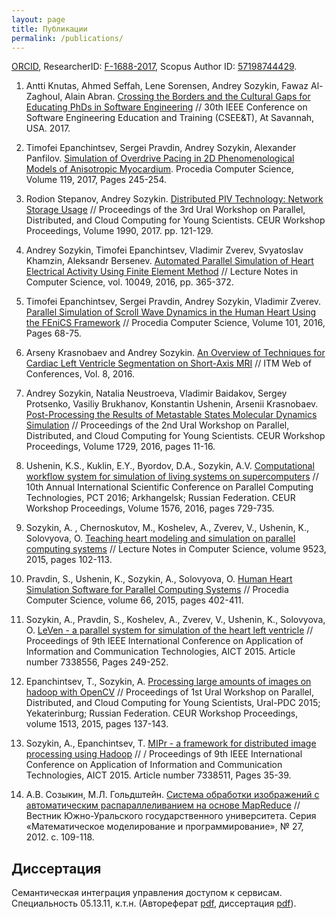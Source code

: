 ```yaml
---
layout: page
title: Публикации
permalink: /publications/
---
```

[ORCID](http://orcid.org/0000-0002-5018-9433), ResearcherID: [F-1688-2017](http://www.researcherid.com/rid/F-1688-2017), Scopus Author ID: [57198744429](https://www.scopus.com/authid/detail.uri?authorId=57198744429&partnerID=MN8TOARS).


1. Antti Knutas, Ahmed Seffah, Lene Sorensen, Andrey Sozykin, Fawaz Al-Zaghoul, Alain Abran. [Crossing the Borders and the Cultural Gaps for Educating PhDs in Software Engineering](http://ieeexplore.ieee.org/document/8166713/) // 30th IEEE Conference on Software Engineering Education and Training (CSEE&T), At Savannah, USA. 2017.

2. Timofei Epanchintsev, Sergei Pravdin, Andrey Sozykin, Alexander Panfilov. [Simulation of Overdrive Pacing in 2D Phenomenological Models of Anisotropic Myocardium](https://www.sciencedirect.com/science/article/pii/S187705091732392X). Procedia Computer Science, Volume 119, 2017, Pages 245-254.


1. Rodion Stepanov, Andrey Sozykin. [Distributed PIV Technology: Network Storage Usage](http://ceur-ws.org/Vol-1990/paper-14.pdf) // Proceedings of the 3rd Ural Workshop on Parallel, Distributed, and Cloud Computing for Young Scientists. CEUR Workshop Proceedings, Volume 1990, 2017. pp. 121-129.

1. Andrey Sozykin, Timofei Epanchintsev, Vladimir Zverev, Svyatoslav Khamzin, Aleksandr Bersenev. [Automated Parallel Simulation of Heart Electrical Activity Using Finite Element Method](http://dx.doi.org/10.1007/978-3-319-49956-7_29) // Lecture Notes in Computer Science, vol. 10049, 2016, pp. 365-372.

1. Timofei Epanchintsev, Sergei Pravdin, Andrey Sozykin, Vladimir Zverev. [Parallel Simulation of Scroll Wave Dynamics in the Human Heart Using the FEniCS Framework](http://www.sciencedirect.com/science/article/pii/S1877050916326771/pdf?md5=f2fef2c4b71381599201bf7f1ff02c0d&pid=1-s2.0-S1877050916326771-main.pdf) // Procedia Computer Science, Volume 101, 2016, Pages 68-75. 
1. Arseny Krasnobaev and Andrey Sozykin. [An Overview of Techniques for Cardiac Left Ventricle Segmentation on Short-Axis MRI](http://www.itm-conferences.org/articles/itmconf/abs/2016/03/itmconf_icbda2016_01003/itmconf_icbda2016_01003.html) // ITM Web of Conferences, Vol. 8, 2016.
1. Andrey Sozykin, Natalia Neustroeva, Vladimir Baidakov, Sergey Protsenko, Vasiliy Brukhanov, Konstantin Ushenin, Arsenii Krasnobaev. [Post-Processing the Results of Metastable States Molecular Dynamics Simulation](http://ceur-ws.org/Vol-1729/paper-02.pdf) // Proceedings of the 2nd Ural Workshop on Parallel, Distributed, and Cloud Computing for Young Scientists. CEUR Workshop Proceedings, Volume 1729, 2016, pages 11-16.
1. Ushenin, K.S.,  Kuklin, E.Y.,  Byordov, D.A.,  Sozykin, A.V. [Computational workflow system for simulation of living systems on supercomputers](http://ceur-ws.org/Vol-1576/101.pdf) // 10th Annual International Scientific Conference on Parallel Computing Technologies, PCT 2016; Arkhangelsk; Russian Federation. CEUR Workshop Proceedings, Volume 1576, 2016, pages 729-735.
2. Sozykin, A. ,  Chernoskutov, M.,  Koshelev, A.,  Zverev, V.,  Ushenin, K.,  Solovyova, O. [Teaching heart modeling and simulation on parallel computing systems](http://link.springer.com/chapter/10.1007%2F978-3-319-27308-2_9) // Lecture Notes in Computer Science, volume 9523, 2015, pages 102-113. 
3. Pravdin, S.,  Ushenin, K.,  Sozykin, A.,  Solovyova, O. [Human Heart Simulation Software for Parallel Computing Systems](http://www.sciencedirect.com/science/article/pii/S1877050915033955) // Procedia Computer Science, volume 66, 2015, pages 402-411.
4. Sozykin, A.,  Pravdin, S.,  Koshelev, A.,  Zverev, V.,  Ushenin, K.,  Solovyova, O. [LeVen - a parallel system for simulation of the heart left ventricle](http://ieeexplore.ieee.org/xpls/abs_all.jsp?arnumber=7338556) // Proceedings of 9th IEEE International Conference on Application of Information and Communication Technologies, AICT 2015. Article number 7338556, Pages 249-252.
5. Epanchintsev, T.,  Sozykin, A. [Processing large amounts of images on hadoop with OpenCV](http://ceur-ws.org/Vol-1513/paper-14.pdf) // Proceedings of 1st Ural Workshop on Parallel, Distributed, and Cloud Computing for Young Scientists, Ural-PDC 2015; Yekaterinburg; Russian Federation. CEUR Workshop Proceedings, volume 1513, 2015, pages 137-143.
6. Sozykin, A.,  Epanchintsev, T. [MIPr - a framework for distributed image processing using Hadoop](http://ieeexplore.ieee.org/xpls/abs_all.jsp?arnumber=7338511) // / Proceedings of 9th IEEE International Conference on Application of Information and Communication Technologies, AICT 2015. Article number 7338511, Pages 35-39.
8. А.В. Созыкин, М.Л. Гольдштейн. [Система обработки изображений с автоматическим распараллеливанием на основе MapReduce](http://mmp.vestnik.susu.ru/pdf/286/11.pdf) // Вестник Южно-Уральского государственного университета. Серия «Математическое моделирование и программирование», № 27, 2012. с. 109-118.


## Диссертация

Семантическая интеграция управления доступом к сервисам. Специальность 05.13.11, к.т.н. (Автореферат [pdf](/assets/avtoreferat.pdf), диссертация [pdf](/assets/phdthesis.pdf)).


